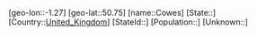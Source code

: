 ﻿---
location: [50.75,-1.27]
type: City
tags:
- geo/City


SpocWebEntityId: 29667
isDeleted: false
confidential: public

---
[geo-lon::-1.27]
[geo-lat::50.75]
[name::Cowes]
[State::]
[Country::[United_Kingdom](geo/Continent/Europe/United_Kingdom.md)]
[StateId::]
[Population::]
[Unknown::]

